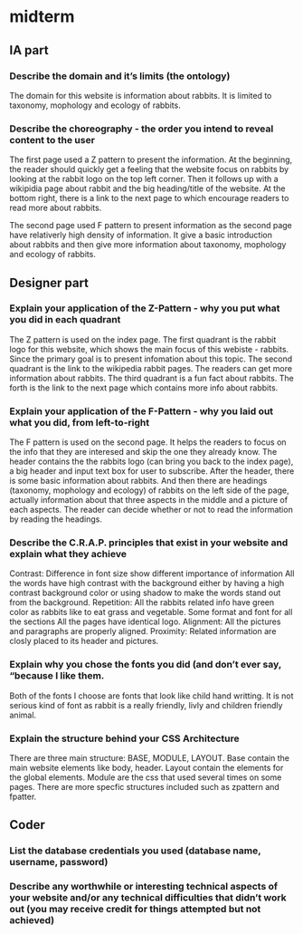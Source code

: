 # midterm

## IA part

### Describe the domain and it’s limits (the ontology)
The domain for this website is information about rabbits. It is limited to taxonomy, mophology and ecology of rabbits. 

### Describe the choreography - the order you intend to reveal content to the user
The first page used a Z pattern to present the information. At the beginning, the reader should quickly get a feeling that the website focus on rabbits by looking at the rabbit logo on the top left corner. Then it follows up with a wikipidia page about rabbit and the big heading/title of the website. At the bottom right, there is a link to the next page to which encourage readers to read more about rabbits. 

The second page used F pattern to present information as the second page have relativerly high density of information. It give a basic introduction about rabbits and then give more information about taxonomy, mophology and ecology of rabbits.

## Designer part 

### Explain your application of the Z-Pattern - why you put what you did in each quadrant
The Z pattern is used on the index page. The first quadrant is the rabbit logo for this website, which shows the main focus of this webiste - rabbits. Since the primary goal is to present infomation about this topic. The second quadrant is the link to the wikipedia rabbit pages. The readers can get more information about rabbits. The third quadrant is a fun fact about rabbits. The forth is the link to the next page which contains more info about rabbits. 

### Explain your application of the F-Pattern - why you laid out what you did, from left-to-right
The F pattern is used on the second page. It helps the readers to focus on the info that they are interesed and skip the one they already know. The header contains the the rabbits logo (can bring you back to the index page), a big header and input text box for user to subscribe. After the header, there is some basic information about rabbits. And then there are headings (taxonomy, mophology and ecology) of rabbits on the left side of the page, actually information about that three aspects in the middle and a picture of each aspects. The reader can decide whether or not to read the information by reading the headings. 

### Describe the C.R.A.P. principles that exist in your website and explain what they achieve
Contrast:
Difference in font size show different importance of information 
All the words have high contrast with the background either by having a high contrast background color or using shadow to make the words stand out from the background. 
Repetition:
All the rabbits related info have green color as rabbits like to eat grass and vegetable. 
Some format and font for all the sections 
All the pages have identical logo. 
Alignment:
All the pictures and paragraphs are properly aligned. 
Proximity:
Related information are closly placed to its header and pictures. 


### Explain why you chose the fonts you did (and don’t ever say, “because I like them.
Both of the fonts I choose are fonts that look like child hand writting. It is not serious kind of font as rabbit is a really friendly, livly and children friendly animal. 

### Explain the structure behind your CSS Architecture
There are three main structure: BASE, MODULE, LAYOUT. Base contain the main website elements like body, header. Layout contain the elements for the global elements. Module are the css that used several times on some pages. There are more specfic structures included such as zpattern and fpatter. 

## Coder 

### List the database credentials you used (database name, username, password)
### Describe any worthwhile or interesting technical aspects of your website and/or any technical difficulties that didn’t work out (you may receive credit for things attempted but not achieved)
